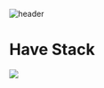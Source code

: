 
![header](https://capsule-render.vercel.app/api?type=waving&color=auto&height=300&section=header&text=Welcome.&fontSize=90)

# Have Stack
<img src="https://img.shields.io/badge/PyTorch-EE4C2C?style=for-the-badge&logo=PyTorch&logoColor=white">
